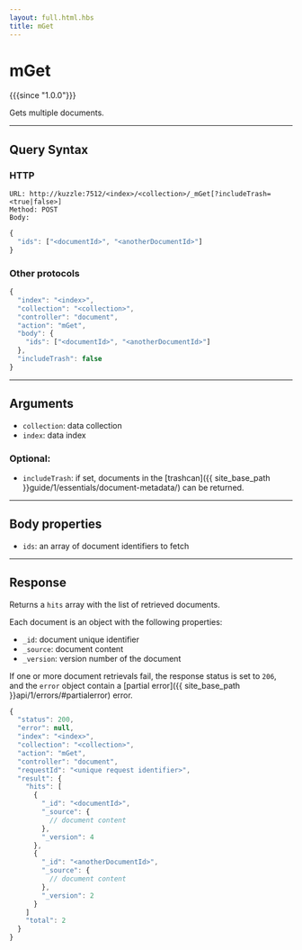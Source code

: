 ```yaml
---
layout: full.html.hbs
title: mGet
---
```


# mGet

{{{since "1.0.0"}}}

Gets multiple documents.

---

## Query Syntax

### HTTP

```http
URL: http://kuzzle:7512/<index>/<collection>/_mGet[?includeTrash=<true|false>]
Method: POST  
Body:
```

```js
{
  "ids": ["<documentId>", "<anotherDocumentId>"]
}
```

### Other protocols

```js
{
  "index": "<index>",
  "collection": "<collection>",
  "controller": "document",
  "action": "mGet",
  "body": {
    "ids": ["<documentId>", "<anotherDocumentId>"]
  },
  "includeTrash": false
}
```

---

## Arguments

* `collection`: data collection
* `index`: data index

### Optional:

* `includeTrash`: if set, documents in the [trashcan]({{ site_base_path }}guide/1/essentials/document-metadata/) can be returned.

---

## Body properties

* `ids`: an array of document identifiers to fetch

---

## Response

Returns a `hits` array with the list of retrieved documents.

Each document is an object with the following properties:

* `_id`: document unique identifier
* `_source`: document content
* `_version`: version number of the document

If one or more document retrievals fail, the response status is set to `206`, and the `error` object contain a [partial error]({{ site_base_path }}api/1/errors/#partialerror) error.


```js
{
  "status": 200,
  "error": null,
  "index": "<index>",
  "collection": "<collection>",
  "action": "mGet",
  "controller": "document",
  "requestId": "<unique request identifier>",
  "result": {
    "hits": [
      {
        "_id": "<documentId>",
        "_source": {
          // document content
        },
        "_version": 4
      },
      {
        "_id": "<anotherDocumentId>",
        "_source": {
          // document content
        },
        "_version": 2
      }
    ]
    "total": 2
  }
}
```
